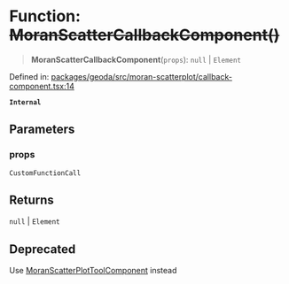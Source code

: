 # Function: ~~MoranScatterCallbackComponent()~~

> **MoranScatterCallbackComponent**(`props`): `null` \| `Element`

Defined in: [packages/geoda/src/moran-scatterplot/callback-component.tsx:14](https://github.com/GeoDaCenter/openassistant/blob/a9f2271d1019f6c25c10dd4b3bdb64fcf16999b2/packages/geoda/src/moran-scatterplot/callback-component.tsx#L14)

**`Internal`**

## Parameters

### props

`CustomFunctionCall`

## Returns

`null` \| `Element`

## Deprecated

Use [MoranScatterPlotToolComponent](MoranScatterPlotToolComponent.md) instead
